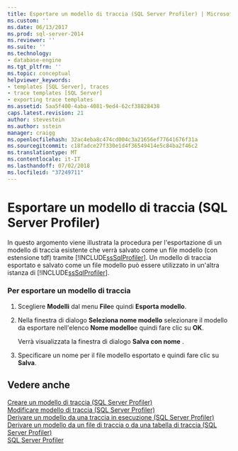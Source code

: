 ```yaml
---
title: Esportare un modello di traccia (SQL Server Profiler) | Microsoft Docs
ms.custom: ''
ms.date: 06/13/2017
ms.prod: sql-server-2014
ms.reviewer: ''
ms.suite: ''
ms.technology:
- database-engine
ms.tgt_pltfrm: ''
ms.topic: conceptual
helpviewer_keywords:
- templates [SQL Server], traces
- trace templates [SQL Server]
- exporting trace templates
ms.assetid: 5aa5f400-4aba-4081-9ed4-62cf38828438
caps.latest.revision: 21
author: stevestein
ms.author: sstein
manager: craigg
ms.openlocfilehash: 32ac4eba8c474cd004c3a21656ef77641676f31a
ms.sourcegitcommit: c18fadce27f330e1d4f36549414e5c84ba2f46c2
ms.translationtype: MT
ms.contentlocale: it-IT
ms.lasthandoff: 07/02/2018
ms.locfileid: "37249711"
---
```

# <a name="export-a-trace-template-sql-server-profiler"></a>Esportare un modello di traccia (SQL Server Profiler)
  In questo argomento viene illustrata la procedura per l'esportazione di un modello di traccia esistente che verrà salvato come un file modello (con estensione tdf) tramite [!INCLUDE[ssSqlProfiler](../../includes/sssqlprofiler-md.md)]. Un modello di traccia esportato e salvato come un file modello può essere utilizzato in un'altra istanza di [!INCLUDE[ssSqlProfiler](../../includes/sssqlprofiler-md.md)].  
  
### <a name="to-export-a-trace-template"></a>Per esportare un modello di traccia  
  
1.  Scegliere **Modelli** dal menu **File**e quindi **Esporta modello**.  
  
2.  Nella finestra di dialogo **Seleziona nome modello** selezionare il modello da esportare nell'elenco **Nome modello**e quindi fare clic su **OK**.  
  
     Verrà visualizzata la finestra di dialogo **Salva con nome** .  
  
3.  Specificare un nome per il file modello esportato e quindi fare clic su **Salva**.  
  
## <a name="see-also"></a>Vedere anche  
 [Creare un modello di traccia &#40;SQL Server Profiler&#41;](create-a-trace-template-sql-server-profiler.md)   
 [Modificare modello di traccia &#40;SQL Server Profiler&#41;](../../database-engine/modify-a-trace-template-sql-server-profiler.md)   
 [Derivare un modello da una traccia in esecuzione &#40;SQL Server Profiler&#41;](derive-a-template-from-a-running-trace-sql-server-profiler.md)   
 [Derivare un modello da un file di traccia o da una tabella di traccia &#40;SQL Server Profiler&#41;](derive-a-template-from-a-trace-file-or-trace-table-sql-server-profiler.md)   
 [SQL Server Profiler](sql-server-profiler.md)  
  
  
